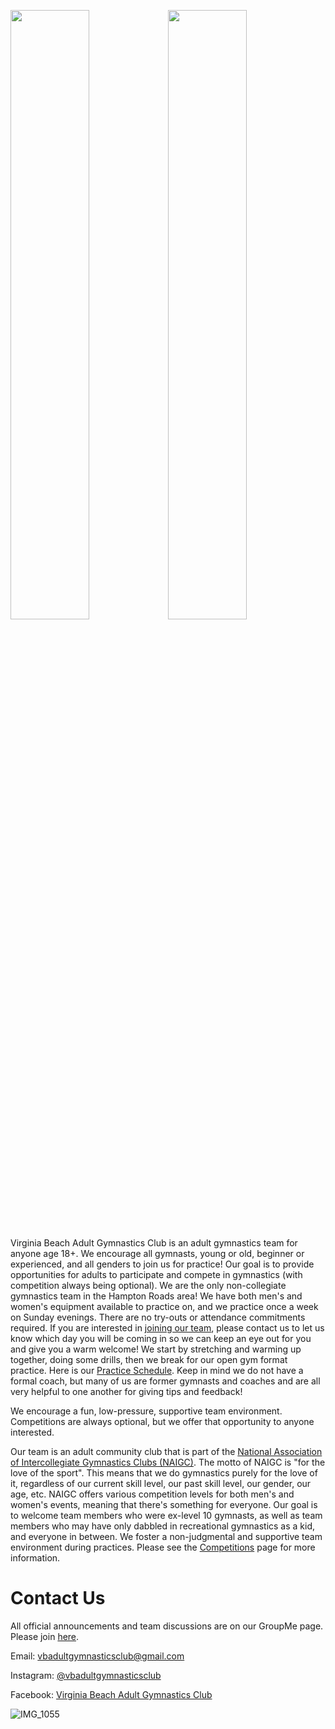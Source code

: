 <img src="https://user-images.githubusercontent.com/108369432/225924539-667de481-c5aa-4c4e-a5a1-412f92b4a192.JPG" width="50%" /><img src="https://user-images.githubusercontent.com/108369432/225924509-e9886d30-56f1-4d1b-8d4e-3eff9b26594c.jpg" width="50%" />

Virginia Beach Adult Gymnastics Club is an adult gymnastics team for anyone age 18+. We encourage all gymnasts, young or old, beginner or experienced, and all genders to join us for practice! Our goal is to provide opportunities for adults to participate and compete in gymnastics (with competition always being optional). We are the only non-collegiate gymnastics team in the Hampton Roads area! We have both men's and women's equipment available to practice on, and we practice once a week on Sunday evenings. There are no try-outs or attendance commitments required. If you are interested in [joining our team](https://vbadultgymnasticsclub.github.io/join-the-team), please contact us to let us know which day you will be coming in so we can keep an eye out for you and give you a warm welcome! We start by stretching and warming up together, doing some drills, then we break for our open gym format practice. Here is our [Practice Schedule](https://vbadultgymnasticsclub.github.io/practice-schedule). Keep in mind we do not have a formal coach, but many of us are former gymnasts and coaches and are all very helpful to one another for giving tips and feedback! 

We encourage a fun, low-pressure, supportive team environment. Competitions are always optional, but we offer that opportunity to anyone interested.

Our team is an adult community club that is part of the [National Association of Intercollegiate Gymnastics Clubs (NAIGC)](https://naigc.org/). The motto of NAIGC is "for the love of the sport". This means that we do gymnastics purely for the love of it, regardless of our current skill level, our past skill level,  our gender, our age, etc. NAIGC offers various competition levels for both men's and women's events, meaning that there's something for everyone. Our goal is to welcome team members who were ex-level 10 gymnasts, as well as team members who may have only dabbled in recreational gymnastics as a kid, and everyone in between. We foster a non-judgmental and supportive team environment during practices. Please see the [Competitions](https://vbadultgymnasticsclub.github.io/competitions) page for more information.

# Contact Us
All official announcements and team discussions are on our GroupMe page. Please join [here](https://groupme.com/join_group/87617300/U5zsqMLk).

Email: [vbadultgymnasticsclub@gmail.com](mailto:vbadultgymnasticsclub@gmail.com)

Instagram: [@vbadultgymnasticsclub](https://www.instagram.com/vbadultgymnasticsclub/)

Facebook: [Virginia Beach Adult Gymnastics Club](https://facebook.com/vbadultgymnasticsclub)

![IMG_1055](https://user-images.githubusercontent.com/108369432/225924557-1597dea0-0018-4836-b6a7-1aed4ff6976d.JPG)


